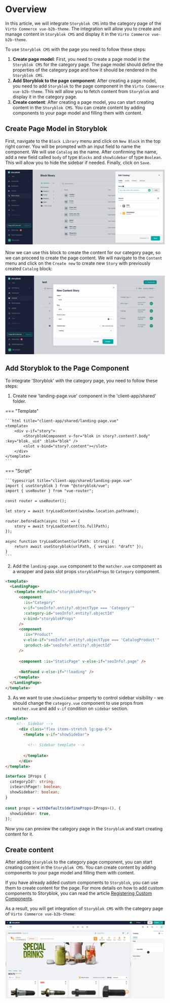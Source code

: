 # Overview

In this article, we will integrate `Storyblok CMS` into the category page of the `Virto Commerce vue-b2b-theme`. The integration will allow you to create and manage content in `Storyblok CMS` and display it in the `Virto Commerce vue-b2b-theme`.

To use `Storyblok CMS` with the page you need to follow these steps:

1. **Create page model**: First, you need to create a page model in the `Storyblok CMS` for the category page. The page model should define the properties of the category page and how it should be rendered in the `Storyblok CMS`.
2. **Add Storyblok to the page component**: After creating a page model, you need to add `Storyblok` to the page component in the `Virto Commerce vue-b2b-theme`. This will allow you to fetch content from `Storyblok` and display it in the category page.
3. **Create content**: After creating a page model, you can start creating content in the `Storyblok CMS`. You can create content by adding components to your page model and filling them with content.

## Create Page Model in Storyblok

First, navigate to the `Block Library` menu and click on `New Block` in the top right corner. You will be prompted with an input field to name the component. We will use `Catalog` as the name. After confirming the name, add a new field called `body` of type `Blocks` and `showSidebar` of type `Boolean`. This will allow you to hide the sidebar if needed. Finally, click on `Save`.

![Catalog Page Block](../media/catalog-page-block.png)

Now we can use this block to create the content for our category page, so we can proceed to create the page content. We will navigate to the `Content` menu and click on the `Create new` to create new `Story` with previously created `Catalog` block:

![Create New Story](../media/create-new-story-catalog.png)

## Add Storyblok to the Page Component

To integrate 'Storyblok' with the category page, you need to follow these steps:

1) Create new 'landing-page.vue' component in the 'client-app/shared' folder.

=== "Template"

    ```html title="client-app/shared/landing-page.vue"
    <template>
        <div v-if="story">
            <StoryblokComponent v-for="blok in story?.content?.body" :key="blok._uid" :blok="blok" />
            <slot v-bind="story?.content"></slot>
        </div>
    </template>
    ```

=== "Script"

    ```typescript title="client-app/shared/landing-page.vue"
    import { useStoryblok } from "@storyblok/vue";
    import { useRouter } from "vue-router";

    const router = useRouter();

    let story = await tryLoadContent(window.location.pathname);

    router.beforeEach(async (to) => {
        story = await tryLoadContent(to.fullPath);
    });

    async function tryLoadContent(urlPath: string) {
        return await useStoryblok(urlPath, { version: "draft" });
    }
    ```

2) Add the `landing-page.vue` component to the `matcher.vue` component as a wrapper and pass slot props `storyblokProps` to `Category` component.

```html title="client-app/pages/matcher.vue"
<template>
  <LandingPage>
    <template #default="storyblokProps">
      <component
        :is="Category"
        v-if="seoInfo?.entity?.objectType === 'Category'"
        :category-id="seoInfo?.entity?.objectId"
        v-bind="storyblokProps"
      />
      <component
        :is="Product"
        v-else-if="seoInfo?.entity?.objectType === 'CatalogProduct'"
        :product-id="seoInfo?.entity?.objectId"
      />

      <component :is="StaticPage" v-else-if="seoInfo?.page" />

      <NotFound v-else-if="!loading" />
    </template>
  </LandingPage>
</template>
```

3) As we want to use `showSidebar` property to control sidebar visibility - we should change the `category.vue` component to use props from `matcher.vue` and add `v-if` condition on `sidebar` section.

```html title="client-app/shared/catalog/components/category.vue" linenums="1"
<template>
     <!-- Sidebar -->
      <div class="flex items-stretch lg:gap-6">
        <template v-if="showSidebar">

          <!-- Sidebar template -->

        </template>
      </div>
</template>
```

```typescript title="client-app/shared/catalog/components/category.vue" linenums="1"
interface IProps {
  categoryId?: string;
  isSearchPage?: boolean;
  showSidebar?: boolean;
}

const props = withDefaults(defineProps<IProps>(), {
  showSidebar: true,
});
```

Now you can preview the category page in the `Storyblok` and start creating content for it.

## Create content

After adding `Storyblok` to the category page component, you can start creating content in the `Storyblok CMS`. You can create content by adding components to your page model and filling them with content.

If you have already added custom components to `Storyblok`, you can use them to create content for the page. For more details on how to add custom components to Storyblok, you can read the article [Registering Custom Components](./registering-custom-components.md).

As a result, you will get integration of `Storyblok CMS` with the category page of `Virto Commerce vue-b2b-theme`:

![Storyblok Integration](../media/storyblok-integration-category-page.png)
